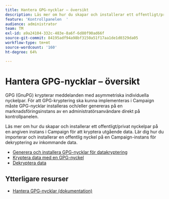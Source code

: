 ```yaml
---
title: Hantera GPG-nycklar – översikt
description: Läs mer om hur du skapar och installerar ett offentligt/privat nyckelpar på en angiven instans i Campaign för att kryptera utgående data. Lär dig hur du importerar och installerar en offentlig nyckel på en Campaign-instans för dekryptering av inkommande data.
feature: 'Kontrollpanelen  '
audience: administrator
team: TM
exl-id: a9a24104-332c-483e-8a6f-6d80f90ad66f
source-git-commit: 84195adf94a98bf3150a51f17aa1de1d0329da05
workflow-type: tm+mt
source-wordcount: '160'
ht-degree: 64%

---
```


# Hantera GPG-nycklar – översikt

GPG (GnuPG) krypterar meddelanden med asymmetriska individuella nyckelpar. För att GPG-kryptering ska kunna implementeras i Campaign måste GPG-nycklar installeras och/eller genereras på en marknadsföringsinstans av en administratörsanvändare direkt på kontrollpanelen.

Läs mer om hur du skapar och installerar ett offentligt/privat nyckelpar på en angiven instans i Campaign för att kryptera utgående data. Lär dig hur du importerar och installerar en offentlig nyckel på en Campaign-instans för dekryptering av inkommande data.

* [Generera och installera GPG-nycklar för datakryptering](./generating-and-installing-gpg-keys-for-data-encryption.md)
* [Kryptera data med en GPG-nyckel](./using-a-gpg-key-to-encrypt-data.md)
* [Dekryptera data](./decrypting-data.md)

## Ytterligare resurser

* [Hantera GPG-nycklar (dokumentation)](https://experienceleague.adobe.com/docs/control-panel/using/instances-settings/gpg-keys-management.html?lang=en)
